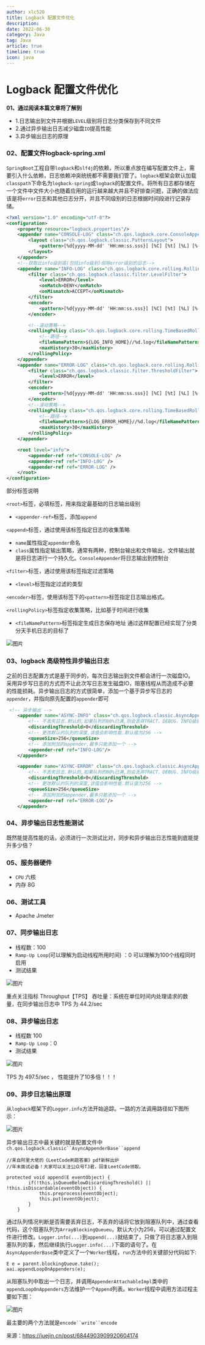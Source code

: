 ```yaml
---
author: xlc520
title: Logback 配置文件优化
description: 
date: 2022-06-30
category: Java
tag: Java
article: true
timeline: true
icon: java
---
```




# Logback 配置文件优化

**01、通过阅读本篇文章将了解到**

- 1.日志输出到文件并根据`LEVEL`级别将日志分类保存到不同文件
- 2.通过异步输出日志减少磁盘`IO`提高性能
- 3.异步输出日志的原理

### 02、配置文件logback-spring.xml

`SpringBoot`工程自带`logback`和`slf4j`的依赖，所以重点放在编写配置文件上，需要引入什么依赖，日志依赖冲突统统都不需要我们管了。`logback`框架会默认加载`classpath`下命名为`logback-spring`或`logback`的配置文件。将所有日志都存储在一个文件中文件大小也随着应用的运行越来越大并且不好排查问题，正确的做法应该是将`error`日志和其他日志分开，并且不同级别的日志根据时间段进行记录存储。

```xml
<?xml version="1.0" encoding="utf-8"?>
<configuration>
    <property resource="logback.properties"/>
    <appender name="CONSOLE-LOG" class="ch.qos.logback.core.ConsoleAppender">
        <layout class="ch.qos.logback.classic.PatternLayout">
            <pattern>[%d{yyyy-MM-dd' 'HH:mm:ss.sss}] [%C] [%t] [%L] [%-5p] %m%n</pattern>
        </layout>
    </appender>
    <!--获取比info级别高(包括info级别)但除error级别的日志-->
    <appender name="INFO-LOG" class="ch.qos.logback.core.rolling.RollingFileAppender">
        <filter class="ch.qos.logback.classic.filter.LevelFilter">
            <level>ERROR</level>
            <onMatch>DENY</onMatch>
            <onMismatch>ACCEPT</onMismatch>
        </filter>
        <encoder>
            <pattern>[%d{yyyy-MM-dd' 'HH:mm:ss.sss}] [%C] [%t] [%L] [%-5p] %m%n</pattern>
        </encoder>

        <!--滚动策略-->
        <rollingPolicy class="ch.qos.logback.core.rolling.TimeBasedRollingPolicy">
            <!--路径-->
            <fileNamePattern>${LOG_INFO_HOME}//%d.log</fileNamePattern>
            <maxHistory>30</maxHistory>
        </rollingPolicy>
    </appender>
    <appender name="ERROR-LOG" class="ch.qos.logback.core.rolling.RollingFileAppender">
        <filter class="ch.qos.logback.classic.filter.ThresholdFilter">
            <level>ERROR</level>
        </filter>
        <encoder>
            <pattern>[%d{yyyy-MM-dd' 'HH:mm:ss.sss}] [%C] [%t] [%L] [%-5p] %m%n</pattern>
        </encoder>
        <!--滚动策略-->
        <rollingPolicy class="ch.qos.logback.core.rolling.TimeBasedRollingPolicy">
            <!--路径-->
            <fileNamePattern>${LOG_ERROR_HOME}//%d.log</fileNamePattern>
            <maxHistory>30</maxHistory>
        </rollingPolicy>
    </appender>

    <root level="info">
        <appender-ref ref="CONSOLE-LOG" />
        <appender-ref ref="INFO-LOG" />
        <appender-ref ref="ERROR-LOG" />
    </root>
</configuration>
```

部分标签说明

`<root>`标签，必填标签，用来指定最基础的日志输出级别

- `<appender-ref>`标签，添加`append`

`<append>`标签，通过使用该标签指定日志的收集策略

- `name`属性指定`appender`命名
- `class`属性指定输出策略，通常有两种，控制台输出和文件输出，文件输出就是将日志进行一个持久化。`ConsoleAppender`将日志输出到控制台

`<filter>`标签，通过使用该标签指定过滤策略

- `<level>`标签指定过滤的类型

`<encoder>`标签，使用该标签下的`<pattern>`标签指定日志输出格式。

`<rollingPolicy>`标签指定收集策略，比如基于时间进行收集

- `<fileNamePattern>`标签指定生成日志保存地址 通过这样配置已经实现了分类分天手机日志的目标了

![图片](https://static.xlc520.tk/blogImage/640-16556915204025.jpeg)

### 03、logback 高级特性异步输出日志

之前的日志配置方式是基于同步的，每次日志输出到文件都会进行一次磁盘IO。采用异步写日志的方式而不让此次写日志发生磁盘IO，阻塞线程从而造成不必要的性能损耗。异步输出日志的方式很简单，添加一个基于异步写日志的`appender`，并指向原先配置的`appender`即可

```xml
 <!-- 异步输出 -->
    <appender name="ASYNC-INFO" class="ch.qos.logback.classic.AsyncAppender">
        <!-- 不丢失日志.默认的,如果队列的80%已满,则会丢弃TRACT、DEBUG、INFO级别的日志 -->
        <discardingThreshold>0</discardingThreshold>
        <!-- 更改默认的队列的深度,该值会影响性能.默认值为256 -->
        <queueSize>256</queueSize>
        <!-- 添加附加的appender,最多只能添加一个 -->
        <appender-ref ref="INFO-LOG"/>
    </appender>

    <appender name="ASYNC-ERROR" class="ch.qos.logback.classic.AsyncAppender">
        <!-- 不丢失日志.默认的,如果队列的80%已满,则会丢弃TRACT、DEBUG、INFO级别的日志 -->
        <discardingThreshold>0</discardingThreshold>
        <!-- 更改默认的队列的深度,该值会影响性能.默认值为256 -->
        <queueSize>256</queueSize>
        <!-- 添加附加的appender,最多只能添加一个 -->
        <appender-ref ref="ERROR-LOG"/>
    </appender>
```

### 04、异步输出日志性能测试

既然能提高性能的话，必须进行一次测试比对，同步和异步输出日志性能到底能提升多少倍？

### 05、服务器硬件

- `CPU` 六核
- 内存 8G

### 06、测试工具

- Apache Jmeter

### 07、同步输出日志

- 线程数：100
- `Ramp-Up Loop`(可以理解为启动线程所用时间) ：0 可以理解为100个线程同时启用
- 测试结果

![图片](https://static.xlc520.tk/blogImage/640-16556915204021.png)

重点关注指标 Throughput【TPS】 吞吐量：系统在单位时间内处理请求的数量，在同步输出日志中 TPS 为 44.2/sec

### 08、异步输出日志

- 线程数 100
- `Ramp-Up Loop`：0
- 测试结果

![图片](https://static.xlc520.tk/blogImage/640-16556915204022.png)

TPS 为 497.5/sec ， 性能提升了10多倍！！！

### 09、异步日志输出原理

从`logback`框架下的`Logger.info`方法开始追踪。一路的方法调用路径如下图所示：

![图片](https://static.xlc520.tk/blogImage/640-16556915204023.png)

异步输出日志中最关键的就是配置文件中`ch.qos.logback.classic``AsyncAppenderBase``append`

```
//来自阿里大佬的《LeetCode刷题答案》pdf新鲜出炉
//年末面试必备！大家可以关注公众号TJ君，回复LeetCode领取。

protected void append(E eventObject) {
        if(!this.isQueueBelowDiscardingThreshold() || !this.isDiscardable(eventObject)) {
            this.preprocess(eventObject);
            this.put(eventObject);
        }
    }
```

通过队列情况判断是否需要丢弃日志，不丢弃的话将它放到阻塞队列中，通过查看代码，这个阻塞队列为`ArrayBlockingQueueu`，默认大小为256，可以通过配置文件进行修改。`Logger.info(...)`到`append(...)`就结束了，只做了将日志塞入到阻塞队列的事，然后继续执行`Logger.info(...)`下面的语句了。在`AsyncAppenderBase`类中定义了一个`Worker`线程，`run`方法中的关键部分代码如下:

```
E e = parent.blockingQueue.take();
aai.appendLoopOnAppenders(e);
```

从阻塞队列中取出一个日志，并调用`AppenderAttachableImpl`类中的`appendLoopOnAppenders`方法维护一个`Append`列表。`Worker`线程中调用方法过程主要如下图：

![图片](https://static.xlc520.tk/blogImage/640-16556915204024.png)

最主要的两个方法就是`encode``write``encode`

来源：https://juejin.cn/post/6844903909920604174

